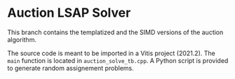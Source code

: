 # Auction LSAP Solver
This branch contains the templatized and the SIMD versions of the auction algorithm.

The source code is meant to be imported in a Vitis project (2021.2). The `main` function is located in `auction_solve_tb.cpp`.
A Python script is provided to generate random assignement problems.